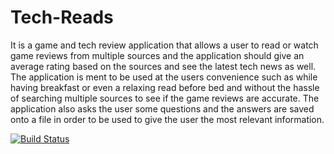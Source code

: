 # Tech-Reads

It is a game and tech review application that allows a user to read or watch game reviews from multiple sources and the application should give an average rating based on the sources and see the latest tech news as well. The application is ment to be used at the users convenience  such as while having breakfast or even a relaxing read before bed and without the hassle of searching multiple sources to see if the game reviews are accurate. The application also asks the user some questions and the answers are saved onto a file in order to be used to give the user the most relevant information.

[![Build Status](https://app.bitrise.io/app/ec3388ff1e084b74/status.svg?token=S1vcbiIIsvsG54n9LiU2eQ)](https://app.bitrise.io/app/ec3388ff1e084b74)
